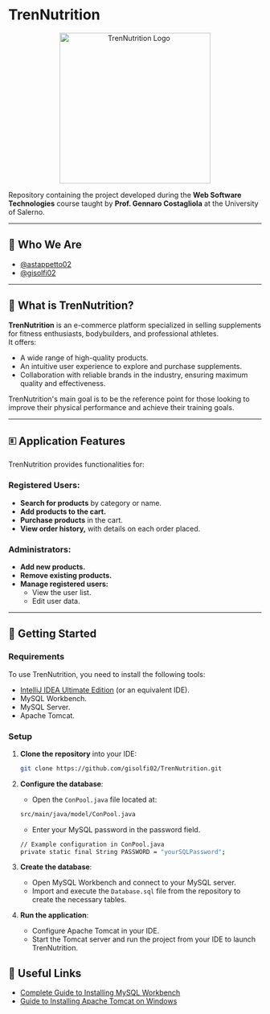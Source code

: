 # **TrenNutrition** 
<p align="center">
  <img src="https://github.com/gisolfi02/TrenNutrition/assets/114088374/1c3129de-5c3f-45db-9346-ec007004e4ed" alt="TrenNutrition Logo" style="width:300px">
</p>

 
Repository containing the project developed during the **Web Software Technologies** course taught by **Prof. Gennaro Costagliola** at the University of Salerno.

---

## 👥 **Who We Are**
- [@astappetto02](https://github.com/astappetto02)  
- [@gisolfi02](https://github.com/gisolfi02)  

---

## 🛒 **What is TrenNutrition?**
**TrenNutrition** is an e-commerce platform specialized in selling supplements for fitness enthusiasts, bodybuilders, and professional athletes.  
It offers:  
- A wide range of high-quality products.  
- An intuitive user experience to explore and purchase supplements.  
- Collaboration with reliable brands in the industry, ensuring maximum quality and effectiveness.  

TrenNutrition's main goal is to be the reference point for those looking to improve their physical performance and achieve their training goals.  

---

## 🗉 **Application Features**
TrenNutrition provides functionalities for:  
### **Registered Users:**  
- **Search for products** by category or name.  
- **Add products to the cart.**  
- **Purchase products** in the cart.  
- **View order history,** with details on each order placed.  

### **Administrators:**  
- **Add new products.**  
- **Remove existing products.**  
- **Manage registered users:**  
  - View the user list.  
  - Edit user data.  

---

## 🚀 **Getting Started**
### **Requirements**
To use TrenNutrition, you need to install the following tools:  
- [IntelliJ IDEA Ultimate Edition](https://www.jetbrains.com/idea/) (or an equivalent IDE).  
- MySQL Workbench.  
- MySQL Server.  
- Apache Tomcat.  

### **Setup**
1. **Clone the repository** into your IDE:  
   ```bash
   git clone https://github.com/gisolfi02/TrenNutrition.git
   ```
2. **Configure the database**:
    - Open the `ConPool.java` file located at:
    ```bash
    src/main/java/model/ConPool.java
    ```
    - Enter your MySQL password in the password field.
    ```bash
    // Example configuration in ConPool.java
    private static final String PASSWORD = "yourSQLPassword";
    ```

3. **Create the database**:
    - Open MySQL Workbench and connect to your MySQL server.
    - Import and execute the `Database.sql` file from the repository to create the necessary tables.

4. **Run the application**:
    - Configure Apache Tomcat in your IDE.
    - Start the Tomcat server and run the project from your IDE to launch TrenNutrition.

## 🔗 Useful Links
- [Complete Guide to Installing MySQL Workbench](https://www.simplilearn.com/tutorials/mysql-tutorial/mysql-workbench-installation)  
- [Guide to Installing Apache Tomcat on Windows](https://phoenixnap.com/kb/install-tomcat-windows)
